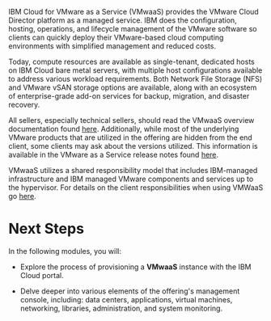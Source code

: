 IBM Cloud for VMware as a Service (VMwaaS) provides the VMware Cloud Director platform as a managed service. IBM does the configuration, hosting, operations, and lifecycle management of the VMware software so clients can quickly deploy their VMware-based cloud computing environments with simplified management and reduced costs.

Today, compute resources are available as single-tenant, dedicated hosts on IBM Cloud bare metal servers, with multiple host configurations available to address various workload requirements. Both Network File Storage (NFS) and VMware vSAN storage options are available, along with an ecosystem of enterprise-grade add-on services for backup, migration, and disaster recovery.

All sellers, especially technical sellers, should read the VMwaaS overview documentation found <a href="https://cloud.ibm.com/docs/vmwaresolutions?topic=vmwaresolutions-vmware-aas-overview" target="_blank">here</a>. Additionally, while most of the underlying VMware products that are utilized in the offering are hidden from the end client, some clients may ask about the versions utilized. This information is available in the VMware as a Service release notes found <a href="https://cloud.ibm.com/docs/vmwaresolutions?topic=vmwaresolutions-vmware-service-relnotes" target="_blank">here</a>.

VMwaaS utilizes a shared responsibility model that includes IBM-managed infrastructure and IBM managed VMware components and services up to the hypervisor. For details on the client responsibilities when using VMWaaS go <a href="https://cloud.ibm.com/docs/vmwaresolutions?topic=vmwaresolutions-vmaas-understand-responsib" target="_blank">here</a>.

#
# Next Steps

In the following modules, you will:

- Explore the process of provisioning a **VMwaaS** instance with the IBM Cloud portal.

- Delve deeper into various elements of the offering's management console, including: data centers, applications, virtual machines, networking, libraries, administration, and system monitoring.